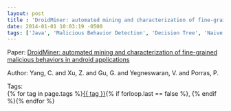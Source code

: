 ```yaml
---
layout: post
title : 'DroidMiner: automated mining and characterization of fine-grained malicious behaviors in android applications'
date: 2014-01-01 10:03:19 -0500
tags: ['Java', 'Malicious Behavior Detection', 'Decision Tree', 'Naive Bayes', 'Random Forest', 'Support Vector Machine', 'Component Dependency Graph (CDG)', 'Component Behavior Graph (CBG)']
---
```

Paper: [DroidMiner: automated mining and characterization of fine-grained malicious behaviors in android applications](https://link.springer.com/chapter/10.1007/978-3-319-11203-9_10)

Author: Yang, C.
and Xu, Z.
and Gu, G.
and Yegneswaran, V.
and Porras, P.




 Tags:  
        <span>{% for tag in page.tags %}<a href="/tags/#{{ tag | slugify }}">{{ tag }}</a>{% if forloop.last == false %}, {% endif %}{% endfor %}</span>
